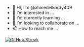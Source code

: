 - 👋 Hi, I’m @ahmedelkordy409
- 👀 I’m interested in ...
- 🌱 I’m currently learning ...
- 💞️ I’m looking to collaborate on ...
- 📫 How to reach me ...


[![GitHub Streak](https://streak-stats.demolab.com?user=&hide_border=true)](https://git.io/streak-stats)


<!---
ahmedelkordy409/ahmedelkordy409 is a ✨ special ✨ repository because its `README.md` (this file) appears on your GitHub profile.
You can click the Preview link to take a look at your changes.
--->
